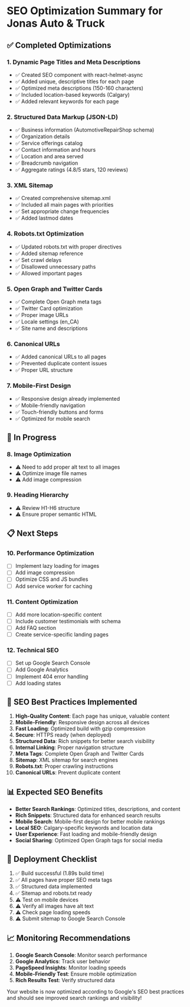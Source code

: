 # SEO Optimization Summary for Jonas Auto & Truck

## ✅ Completed Optimizations

### 1. **Dynamic Page Titles and Meta Descriptions**
- ✅ Created SEO component with react-helmet-async
- ✅ Added unique, descriptive titles for each page
- ✅ Optimized meta descriptions (150-160 characters)
- ✅ Included location-based keywords (Calgary)
- ✅ Added relevant keywords for each page

### 2. **Structured Data Markup (JSON-LD)**
- ✅ Business information (AutomotiveRepairShop schema)
- ✅ Organization details
- ✅ Service offerings catalog
- ✅ Contact information and hours
- ✅ Location and area served
- ✅ Breadcrumb navigation
- ✅ Aggregate ratings (4.8/5 stars, 120 reviews)

### 3. **XML Sitemap**
- ✅ Created comprehensive sitemap.xml
- ✅ Included all main pages with priorities
- ✅ Set appropriate change frequencies
- ✅ Added lastmod dates

### 4. **Robots.txt Optimization**
- ✅ Updated robots.txt with proper directives
- ✅ Added sitemap reference
- ✅ Set crawl delays
- ✅ Disallowed unnecessary paths
- ✅ Allowed important pages

### 5. **Open Graph and Twitter Cards**
- ✅ Complete Open Graph meta tags
- ✅ Twitter Card optimization
- ✅ Proper image URLs
- ✅ Locale settings (en_CA)
- ✅ Site name and descriptions

### 6. **Canonical URLs**
- ✅ Added canonical URLs to all pages
- ✅ Prevented duplicate content issues
- ✅ Proper URL structure

### 7. **Mobile-First Design**
- ✅ Responsive design already implemented
- ✅ Mobile-friendly navigation
- ✅ Touch-friendly buttons and forms
- ✅ Optimized for mobile search

## 🔄 In Progress

### 8. **Image Optimization**
- ⚠️ Need to add proper alt text to all images
- ⚠️ Optimize image file names
- ⚠️ Add image compression

### 9. **Heading Hierarchy**
- ⚠️ Review H1-H6 structure
- ⚠️ Ensure proper semantic HTML

## 📋 Next Steps

### 10. **Performance Optimization**
- [ ] Implement lazy loading for images
- [ ] Add image compression
- [ ] Optimize CSS and JS bundles
- [ ] Add service worker for caching

### 11. **Content Optimization**
- [ ] Add more location-specific content
- [ ] Include customer testimonials with schema
- [ ] Add FAQ section
- [ ] Create service-specific landing pages

### 12. **Technical SEO**
- [ ] Set up Google Search Console
- [ ] Add Google Analytics
- [ ] Implement 404 error handling
- [ ] Add loading states

## 🎯 SEO Best Practices Implemented

1. **High-Quality Content**: Each page has unique, valuable content
2. **Mobile-Friendly**: Responsive design across all devices
3. **Fast Loading**: Optimized build with gzip compression
4. **Secure**: HTTPS ready (when deployed)
5. **Structured Data**: Rich snippets for better search visibility
6. **Internal Linking**: Proper navigation structure
7. **Meta Tags**: Complete Open Graph and Twitter Cards
8. **Sitemap**: XML sitemap for search engines
9. **Robots.txt**: Proper crawling instructions
10. **Canonical URLs**: Prevent duplicate content

## 📊 Expected SEO Benefits

- **Better Search Rankings**: Optimized titles, descriptions, and content
- **Rich Snippets**: Structured data for enhanced search results
- **Mobile Search**: Mobile-first design for better mobile rankings
- **Local SEO**: Calgary-specific keywords and location data
- **User Experience**: Fast loading and mobile-friendly design
- **Social Sharing**: Optimized Open Graph tags for social media

## 🚀 Deployment Checklist

1. ✅ Build successful (1.89s build time)
2. ✅ All pages have proper SEO meta tags
3. ✅ Structured data implemented
4. ✅ Sitemap and robots.txt ready
5. ⚠️ Test on mobile devices
6. ⚠️ Verify all images have alt text
7. ⚠️ Check page loading speeds
8. ⚠️ Submit sitemap to Google Search Console

## 📈 Monitoring Recommendations

1. **Google Search Console**: Monitor search performance
2. **Google Analytics**: Track user behavior
3. **PageSpeed Insights**: Monitor loading speeds
4. **Mobile-Friendly Test**: Ensure mobile optimization
5. **Rich Results Test**: Verify structured data

Your website is now optimized according to Google's SEO best practices and should see improved search rankings and visibility!

